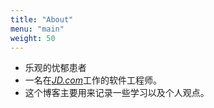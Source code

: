 ```yaml
---
title: "About"
menu: "main"
weight: 50
---
```

- 乐观的忧郁患者
- 一名在[*JD.com*](http://jd.com)工作的软件工程师。
- 这个博客主要用来记录一些学习以及个人观点。


